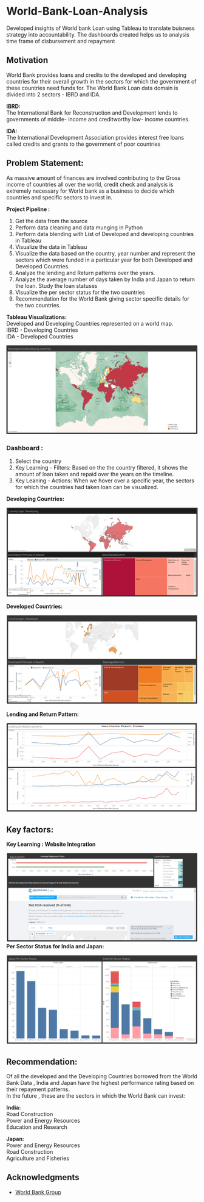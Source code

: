 # World-Bank-Loan-Analysis
Developed insights of World bank Loan using Tableau to translate buisness strategy into accountability. The dashboards created helps us to analysis time frame of disbursement and repayment

## Motivation

World Bank provides loans and credits to the developed and developing countries for their overall growth in the sectors for which the government of these countries need funds for. The World Bank Loan data domain is divided into 2 sectors - IBRD and IDA. 

**IBRD:**<br/>
The International Bank for Reconstruction and Development lends to governments of middle- income and creditworthy low- income countries. 

**IDA:**<br/>
The International Development Association provides interest free loans called credits and grants to the government of poor countries 

## Problem Statement:
As massive amount of finances are involved contributing to the Gross income of countries all over the world, credit check and analysis is extremely necessary for World bank as a business to decide which countries and specific sectors to invest in.

**Project Pipeline :**
1)  Get the data from the source
2)  Perform data cleaning and data munging in Python 
3)  Perform data blending with List of Developed and developing countries in Tableau 
4)  Visualize the data in Tableau 
5) Visualize the data based on the country, year number and represent the sectors which were funded in a particular year for both Developed and Developed Countries. 
6) Analyze the lending and Return patterns over the years.
7) Analyze the average number of days taken by India and Japan to return the loan. Study the loan statuses
8) Visualize the per sector status for the two countries
9) Recommendation for the World Bank giving sector specific details for the two countries. 

**Tableau Visualizations:**<br/>
Developed and Developing Countries represented on a world map.<br/>
IBRD - Developing Countries<br/>
IDA - Developed Countries<br/>

![image_descript](/images/1.png)

### Dashboard :
1) Select the country 
2) Key Learning - Filters: Based on the the country filtered, it shows the amount of loan taken and repaid over the years on the timeline. 
3) Key Leaning - Actions: When we hover over a specific year, the sectors for which the countries had taken loan can be visualized. 

**Developing Countries:**

![image_descript](/images/2.png)

**Developed Countries:**

![image_descript](/images/3.png)

**Lending and Return Pattern:**

![image_descript](/images/4.png)

## Key factors:
**Key Learning : Website Integration**<br/>

![image_descript](/images/5.png)
<br/>
**Per Sector Status for India and Japan:**

![image_descript](/images/6.png)
<br/>
## Recommendation:
Of all the developed and the Developing Countries borrowed from the World Bank Data , India and Japan have the highest performance rating based on their repayment patterns.<br/>In the future , these are the sectors in which the World Bank can invest:

**India:**<br/>
Road Construction<br/>
Power and Energy Resources<br/>
Education and Research 

**Japan:**<br/>
Power and Energy Resources<br/>
Road Construction<br/>
Agriculture and Fisheries 


## Acknowledgments

* [World Bank Group](https://data.worldbank.org/)

